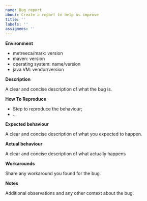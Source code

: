 ```yaml
---
name: Bug report
about: Create a report to help us improve
title: ''
labels: ''
assignees: ''
---
```


**Environment**

- metreeca/mark: version
- maven: version
- operating system: name/version
- java VM: vendor/version

**Description**

A clear and concise description of what the bug is.

**How To Reproduce**

- Step to reproduce the behaviour;
- …

**Expected behaviour**

A clear and concise description of what you expected to happen.

**Actual behaviour**

A clear and concise description of what actually happens

**Workarounds**

Share any workaround you found for the bug.

**Notes**

Additional observations and any other context about the bug.

